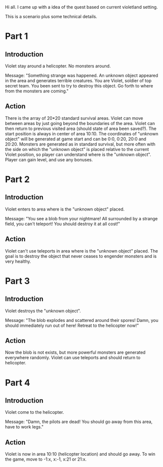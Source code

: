 Hi all. I came up with a idea of the quest based on current violetland setting.

This is a scenario plus some technical details.

# Part 1 #

## Introduction ##

Violet stay around a helicopter. No monsters around.

Message: "Something strange was happened. An unknown object appeared in the area and generates terrible creatures. You are Violet, soldier of top secret team. You been sent to try to destroy this object. Go forth to where from the monsters are coming."

## Action ##

There is the array of 20\*20 standard survival areas. Violet can move between areas by just going beyond the boundaries of the area. Violet can then return to previous visited area (should state of area been saved?). The start position is always in center of area 10:10. The coordinates of "unknown object" will be generated at game start and can be 0:0, 0:20, 20:0 and 20:20. Monsters are generated as in standard survival, but more often with the side on which the "unknown object" is placed relative to the current Violet position, so player can understand where is the "unknown object". Player can gain level, and use any bonuses.

# Part 2 #

## Introduction ##

Violet enters to area where is the "unknown object" placed.

Message: "You see a blob from your nightmare! All surrounded by a strange field, you can't teleport! You should destroy it at all cost!"

## Action ##

Violet can't use teleports in area where is the "unknown object" placed. The goal is to destroy the object that never ceases to engender monsters and is very healthy.

# Part 3 #

## Introduction ##

Violet destroys the "unknown object".

Message: "The blob explodes and scattered around their spores! Damn, you should immediately run out of here! Retreat to the helicopter now!"

## Action ##

Now the blob is not exists, but more powerful monsters are generated everywhere randomly. Violet can use teleports and should return to helicopter.

# Part 4 #

## Introduction ##

Violet come to the helicopter.

Message: "Damn, the pilots are dead! You should go away from this area, have to work legs."

## Action ##

Violet is now in area 10:10 (helicopter location) and should go away. To win the game, move to -1:x, x:-1, x:21 or 21:x.